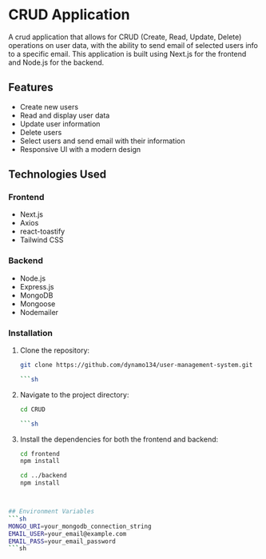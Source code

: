 # CRUD Application

A crud application that allows for CRUD (Create, Read, Update, Delete) operations on user data, with the ability to send email of selected users info to a specific email. This application is built using Next.js for the frontend and Node.js for the backend.

## Features

- Create new users
- Read and display user data
- Update user information
- Delete users
- Select users and send email with their information
- Responsive UI with a modern design

## Technologies Used

### Frontend

- Next.js
- Axios
- react-toastify
- Tailwind CSS

### Backend

- Node.js
- Express.js
- MongoDB
- Mongoose
- Nodemailer


### Installation

1. Clone the repository:

   ```sh
   git clone https://github.com/dynamo134/user-management-system.git

   ```sh
2. Navigate to the project directory:

   ```sh
   cd CRUD

   ```sh
3. Install the dependencies for both the frontend and backend:

    ```sh
    cd frontend
    npm install

    cd ../backend
    npm install
 ```sh


## Environment Variables
```sh
 MONGO_URI=your_mongodb_connection_string
 EMAIL_USER=your_email@example.com
 EMAIL_PASS=your_email_password
```sh
